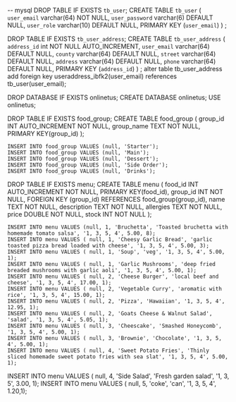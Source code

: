  -- mysql
 DROP TABLE IF EXISTS `tb_user`;
CREATE TABLE `tb_user` (
  `user_email` varchar(64)  NOT NULL,
  `user_password` varchar(6) DEFAULT NULL,
  `user_role` varchar(10) DEFAULT NULL,
  PRIMARY KEY (`user_email`)
) ;

DROP TABLE IF EXISTS `tb_user_address`;
CREATE TABLE `tb_user_address` (
  `address_id` int NOT NULL AUTO_INCREMENT,
  `user_email` varchar(64) DEFAULT NULL,
  `county` varchar(64) DEFAULT NULL,
  `street` varchar(64) DEFAULT NULL,
  `address` varchar(64) DEFAULT NULL,
  `phone` varchar(64) DEFAULT NULL,
  PRIMARY KEY (`address_id`)
) ;
alter table tb_user_address add foreign key useraddress_ibfk2(user_email) references tb_user(user_email);


DROP DATABASE IF EXISTS onlinetus;
CREATE DATABASE onlinetus;
USE onlinetus;


DROP TABLE IF EXISTS food_group;
CREATE TABLE food_group (
		group_id INT AUTO_INCREMENT NOT NULL,
        group_name TEXT NOT NULL,
        PRIMARY KEY(group_id) );
        
	INSERT INTO food_group VALUES (null, 'Starter');
    INSERT INTO food_group VALUES (null, 'Main');
    INSERT INTO food_group VALUES (null, 'Dessert');
    INSERT INTO food_group VALUES (null, 'Side Order');
    INSERT INTO food_group VALUES (null, 'Drinks');

DROP TABLE IF EXISTS menu;
CREATE TABLE menu (
		food_id INT AUTO_INCREMENT NOT NULL,
        PRIMARY KEY(food_id),
        group_id INT NOT NULL,
        FOREIGN KEY (group_id) REFERENCES food_group(group_id),
        name TEXT NOT NULL,
        description TEXT NOT NULL,
        allergies TEXT NOT NULL,
        price DOUBLE NOT NULL,
        stock INT NOT NULL
        );
        
	INSERT INTO menu VALUES (null, 1, 'Bruchetta', 'Toasted bruchetta with homemade tomato salsa', '1, 3, 5, 4', 5.00, 8);
	INSERT INTO menu VALUES ( null, 1, 'Cheesy Garlic Bread', 'garlic toasted pizza bread loaded with cheese', '1, 3, 5, 4', 5.00, 3);
    INSERT INTO menu VALUES ( null, 1, 'Soup', 'veg', '1, 3, 5, 4', 5.00, 1);
    INSERT INTO menu VALUES ( null, 1, 'Garlic Mushrooms', 'deep fried breaded mushrooms with garlic aoli', '1, 3, 5, 4', 5.00, 1);
    INSERT INTO menu VALUES ( null, 2, 'Cheese Burger', 'local beef and cheese', '1, 3, 5, 4', 17.00, 1);
    INSERT INTO menu VALUES ( null, 2, 'Vegetable Curry', 'aromatic with rice', '1, 3, 5, 4', 15.00, 1);
    INSERT INTO menu VALUES ( null, 2, 'Pizza', 'Hawaiian', '1, 3, 5, 4', 12.95, 1);
    INSERT INTO menu VALUES ( null, 2, 'Goats Cheese & Walnut Salad', 'salad', '1, 3, 5, 4', 5.05, 1);
    INSERT INTO menu VALUES ( null, 3, 'Cheescake', 'Smashed Honeycomb', '1, 3, 5, 4', 5.00, 1);
    INSERT INTO menu VALUES ( null, 3, 'Brownie', 'Chocolate', '1, 3, 5, 4', 5.00, 1);
    INSERT INTO menu VALUES ( null, 4, 'Sweet Potato Fries', 'Thinly sliced homemade sweet potato fries with sea slat', '1, 3, 5, 4', 5.00, 1);
INSERT INTO menu VALUES ( null, 4, 'Side Salad', 'Fresh garden salad', '1, 3, 5', 3.00, 1);
	INSERT INTO menu VALUES ( null, 5, 'coke', 'can', '1, 3, 5, 4', 1.20,1);
     
    



